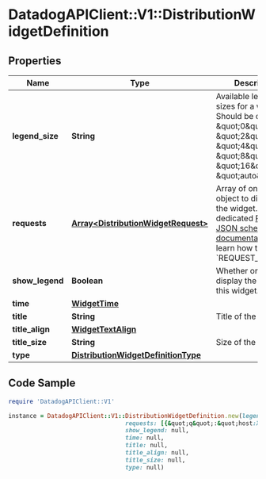 # DatadogAPIClient::V1::DistributionWidgetDefinition

## Properties

Name | Type | Description | Notes
------------ | ------------- | ------------- | -------------
**legend_size** | **String** | Available legend sizes for a widget. Should be one of \&quot;0\&quot;, \&quot;2\&quot;, \&quot;4\&quot;, \&quot;8\&quot;, \&quot;16\&quot;, or \&quot;auto\&quot;. | [optional] 
**requests** | [**Array&lt;DistributionWidgetRequest&gt;**](DistributionWidgetRequest.md) | Array of one request object to display in the widget.  See the dedicated [Request JSON schema documentation](https://docs.datadoghq.com/dashboards/graphing_json/request_json)  to learn how to build the &#x60;REQUEST_SCHEMA&#x60;. | 
**show_legend** | **Boolean** | Whether or not to display the legend on this widget. | [optional] 
**time** | [**WidgetTime**](WidgetTime.md) |  | [optional] 
**title** | **String** | Title of the widget. | [optional] 
**title_align** | [**WidgetTextAlign**](WidgetTextAlign.md) |  | [optional] 
**title_size** | **String** | Size of the title. | [optional] 
**type** | [**DistributionWidgetDefinitionType**](DistributionWidgetDefinitionType.md) |  | 

## Code Sample

```ruby
require 'DatadogAPIClient::V1'

instance = DatadogAPIClient::V1::DistributionWidgetDefinition.new(legend_size: null,
                                 requests: [{&quot;q&quot;:&quot;host:X tags:Y&quot;}],
                                 show_legend: null,
                                 time: null,
                                 title: null,
                                 title_align: null,
                                 title_size: null,
                                 type: null)
```



